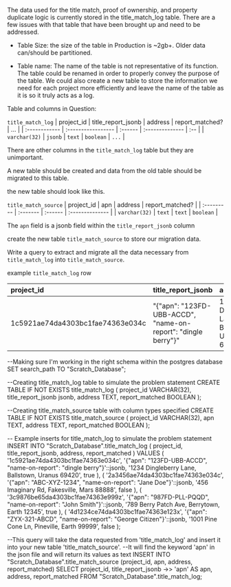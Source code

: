 The data used for the title match, proof of ownership, and property duplicate logic is currently stored in the title_match_log table. There are a few issues with that table that have been brought up and need to be addressed.

- Table Size: the size of the table in Production is ~2gb+. Older data can/should be partitioned.

- Table name: The name of the table is not representative of its function. The table could be renamed in order to properly convey the purpose of the table. We could also create a new table to store the information we need for each project more efficiently and leave the name of the table as it is so it truly acts as a log.

Table and columns in Question:

`title_match_log`
| project_id    | title_report_jsonb | address | report_matched? | ... |
| :------------ | :----------------- | :------ | :-------------- | :-- |
| `varchar(32)` | `jsonb`            | `text`  | `boolean`       | `...` |


There are other columns in the `title_match_log` table but they are unimportant.

A new table should be created and data from the old table should be migrated to this table.

the new table should look like this.

`title_match_source`
| project_id    | apn      | address | report_matched? |
| :---------    | :------- | :------ | :-------------- |
| `varchar(32)` | `text`   | `text`  | `boolean`       |

The `apn` field is a jsonb field within the `title_report_jsonb` column

create the new table `title_match_source` to store our migration data.

Write a query to extract and migrate all the data necessary from `title_match_log` into `title_match_source`.

example `title_match_log` row


| project_id    | title_report_jsonb | address | report_matched? | ... |
| :------------ | :----------------- | :------ | :-------------- | :-- |
| 1c5921ae74da4303bc1fae74363e034c | "{"apn": "123FD-UBB-ACCD", "name-on-report": "dingle berry"}" | 1234 Dingleberry Lane, Ballstown, Uranus 69420  | true       | `...` |


--Making sure I'm working in the right schema within the postgres database
SET search_path TO "Scratch_Database";

--Creating title_match_log table to simulate the problem statement
CREATE TABLE IF NOT EXISTS title_match_log (
    project_id VARCHAR(32),
    title_report_jsonb jsonb,
    address TEXT,
    report_matched BOOLEAN
);

--Creating title_match_source table with column types specified
CREATE TABLE IF NOT EXISTS title_match_source (
    project_id VARCHAR(32),
    apn TEXT,
    address TEXT,
    report_matched BOOLEAN
);

-- Example inserts for title_match_log to simulate the problem statement
INSERT INTO "Scratch_Database".title_match_log (
    project_id,
    title_report_jsonb,
    address,
    report_matched
)
VALUES (
    '1c5921ae74da4303bc1fae74363e034c',
    '{"apn": "123FD-UBB-ACCD", "name-on-report": "dingle berry"}'::jsonb,
    '1234 Dingleberry Lane, Ballstown, Uranus 69420',
    true
    ),
    (
    '2a3456ae74da4303bc1fae74363e034c',
    '{"apn": "ABC-XYZ-1234", "name-on-report": "Jane Doe"}'::jsonb,
    '456 Imaginary Rd, Fakesville, Mars 88888',
    false
    ),
    (
    '3c9876be65da4303bc1fae74363e999z',
    '{"apn": "987FD-PLL-PQQD", "name-on-report": "John Smith"}'::jsonb,
    '789 Berry Patch Ave, Berrytown, Earth 12345',
    true
    ),
    (
    '4d1234ce74da4303bc1fae74363e123x',
    '{"apn": "ZYX-321-ABCD", "name-on-report": "George Citizen"}'::jsonb,
    '1001 Pine Cone Ln, Pineville, Earth 99999',
    false
    );

--This query will take the data requested from 'title_match_log' and insert it into your new table 'title_match_source'.
--It will find the keyword 'apn' in the json file and will return its values as text
INSERT INTO "Scratch_Database".title_match_source (project_id, apn, address, report_matched)
SELECT
    project_id,
    title_report_jsonb ->> 'apn' AS apn,
    address,
    report_matched
FROM "Scratch_Database".title_match_log;

